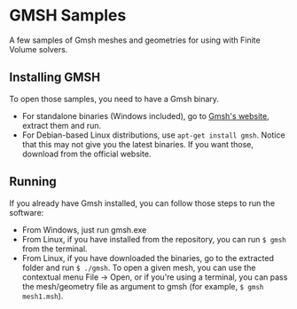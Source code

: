 # GMSH Samples
A few samples of Gmsh meshes and geometries for using with Finite Volume solvers.

## Installing GMSH
To open those samples, you need to have a Gmsh binary.
* For standalone binaries (Windows included), go to [Gmsh's website](http://gmsh.info/), extract them and run.
* For Debian-based Linux distributions, use `apt-get install gmsh`. Notice that this may not give you the latest binaries. If you want those, download from the official website.

## Running
If you already have Gmsh installed, you can follow those steps to run the software:
* From Windows, just run gmsh.exe
* From Linux, if you have installed from the repository, you can run `$ gmsh` from the terminal.
* From Linux, if you have downloaded the binaries, go to the extracted folder and run `$ ./gmsh`.
To open a given mesh, you can use the contextual menu File -> Open, or if you're using a terminal, you can pass the mesh/geometry file as argument to gmsh (for example, `$ gmsh mesh1.msh`).
